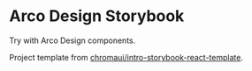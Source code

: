 # Arco Design Storybook

Try with Arco Design components.

Project template from [chromaui/intro-storybook-react-template](https://github.com/chromaui/intro-storybook-react-template).
